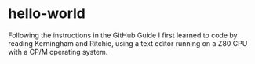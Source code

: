 # hello-world
Following the instructions in the GitHub Guide
I first learned to code by reading Kerningham and Ritchie, using a text editor running on a Z80 CPU with a CP/M operating system.
